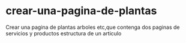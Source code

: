 # crear-una-pagina-de-plantas
Crear una pagina de plantas arboles etc,que contenga dos paginas de servicios y productos estructura de un articulo
